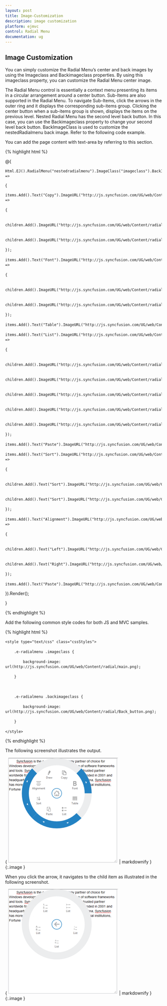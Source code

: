 ```yaml
---
layout: post
title: Image-Customization
description: image customization
platform: ejmvc
control: Radial Menu
documentation: ug
---
```


## Image Customization

You can simply customize the Radial Menu’s center and back images by using the Imageclass and Backimageclass properties. By using this imageclass property, you can customize the Radial Menu center image. 

The Radial Menu control is essentially a context menu presenting its items in a circular arrangement around a center button. Sub-Items are also supported in the Radial Menu. To navigate Sub-Items, click the arrows in the outer ring and it displays the corresponding sub-items group. Clicking the center button when a sub-items group is shown, displays the items on the previous level. Nested Radial Menu has the second level back button. In this case, you can use the Backimageclass property to change your second level back button. BackImageClass is used to customize the nestedRadialmenu back image. Refer to the following code example.

You can add the page content with text-area by referring to this section.



{% highlight html %}



@{

    Html.EJ().RadialMenu("nestedradialmenu").ImageClass("imageclass").BackImageClass("backimageclass").Items(items =>

{

    items.Add().Text("Copy").ImageURL("http://js.syncfusion.com/UG/web/Content/radial/copy.png").Children(children =>

    {

        children.Add().ImageURL("http://js.syncfusion.com/UG/web/Content/radial/c1.png").Text("Copy");

        children.Add().ImageURL("http://js.syncfusion.com/UG/web/Content/radial/c2.png").Text("Copy");

    });

    items.Add().Text("Font").ImageURL("http://js.syncfusion.com/UG/web/Content/radial/font.png").Children(children =>

    {

        children.Add().ImageURL("http://js.syncfusion.com/UG/web/Content/radial/f1.png").Text("Italic");

        children.Add().ImageURL("http://js.syncfusion.com/UG/web/Content/radial/f2.png").Text("Bold");

    });

    items.Add().Text("Table").ImageURL("http://js.syncfusion.com/UG/web/Content/radial/table.png");

    items.Add().Text("List").ImageURL("http://js.syncfusion.com/UG/web/Content/radial/list.png").Children(children =>

    {

        children.Add().ImageURL("http://js.syncfusion.com/UG/web/Content/radial/l1.png").Text("List");

        children.Add().ImageURL("http://js.syncfusion.com/UG/web/Content/radial/l2.png").Text("List");

        children.Add().ImageURL("http://js.syncfusion.com/UG/web/Content/radial/l3.png").Text("List");

        children.Add().ImageURL("http://js.syncfusion.com/UG/web/Content/radial/l4.png").Text("List");

        children.Add().ImageURL("http://js.syncfusion.com/UG/web/Content/radial/l5.png").Text("List");

    });

    items.Add().Text("Paste").ImageURL("http://js.syncfusion.com/UG/web/Content/radial/paste.png");

    items.Add().Text("Sort").ImageURL("http://js.syncfusion.com/UG/web/Content/radial/sort.png").Children(children =>

    {

        children.Add().Text("Sort").ImageURL("http://js.syncfusion.com/UG/web/Content/radial/s1.png");

        children.Add().Text("Sort").ImageURL("http://js.syncfusion.com/UG/web/Content/radial/s2.png");

    });

    items.Add().Text("Alignment").ImageURL("http://js.syncfusion.com/UG/web/Content/radial/align.png").Children(children =>

    {

        children.Add().Text("Left").ImageURL("http://js.syncfusion.com/UG/web/Content/radial/a1.png");

        children.Add().Text("Right").ImageURL("http://js.syncfusion.com/UG/web/Content/radial/a2.png");

    });

    items.Add().Text("Paste").ImageURL("http://js.syncfusion.com/UG/web/Content/radial/draw.png");

}).Render();

}



<script type="text/javascript">

    $(function () {        

        $("#rteSampleone").select(function (e) {

            $('#nestedradialmenu').ejRadialMenu("show");

        });

    });

</script>



{% endhighlight %}



Add the following common style codes for both JS and MVC samples.

{% highlight html %}

    <style type="text/css" class="cssStyles">

        .e-radialmenu .imageclass {

            background-image: url(http://js.syncfusion.com/UG/web/Content/radial/main.png);

        }



        .e-radialmenu .backimageclass {

            background-image: url(http://js.syncfusion.com/UG/web/Content/radial/Back_button.png);

        }

    </style>



{% endhighlight %}



The following screenshot illustrates the output.

{ ![](Image-Customization_images/Image-Customization_img1.png) | markdownify }
{:.image }


When you click the arrow, it navigates to the child item as illustrated in the following screenshot.

{ ![](Image-Customization_images/Image-Customization_img2.png) | markdownify }
{:.image }


